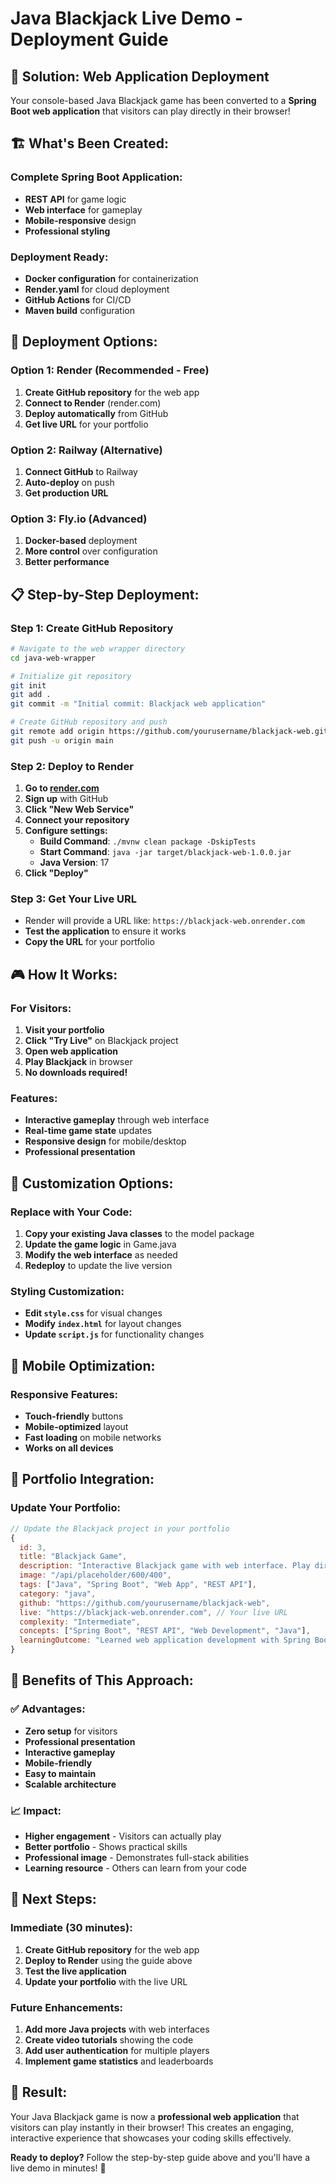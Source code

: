 # Java Blackjack Live Demo - Deployment Guide

## 🎯 **Solution: Web Application Deployment**

Your console-based Java Blackjack game has been converted to a **Spring Boot web application** that visitors can play directly in their browser!

## 🏗️ **What's Been Created:**

### **Complete Spring Boot Application:**

- **REST API** for game logic
- **Web interface** for gameplay
- **Mobile-responsive** design
- **Professional styling**

### **Deployment Ready:**

- **Docker configuration** for containerization
- **Render.yaml** for cloud deployment
- **GitHub Actions** for CI/CD
- **Maven build** configuration

## 🚀 **Deployment Options:**

### **Option 1: Render (Recommended - Free)**

1. **Create GitHub repository** for the web app
2. **Connect to Render** (render.com)
3. **Deploy automatically** from GitHub
4. **Get live URL** for your portfolio

### **Option 2: Railway (Alternative)**

1. **Connect GitHub** to Railway
2. **Auto-deploy** on push
3. **Get production URL**

### **Option 3: Fly.io (Advanced)**

1. **Docker-based** deployment
2. **More control** over configuration
3. **Better performance**

## 📋 **Step-by-Step Deployment:**

### **Step 1: Create GitHub Repository**

```bash
# Navigate to the web wrapper directory
cd java-web-wrapper

# Initialize git repository
git init
git add .
git commit -m "Initial commit: Blackjack web application"

# Create GitHub repository and push
git remote add origin https://github.com/yourusername/blackjack-web.git
git push -u origin main
```

### **Step 2: Deploy to Render**

1. **Go to [render.com](https://render.com)**
2. **Sign up** with GitHub
3. **Click "New Web Service"**
4. **Connect your repository**
5. **Configure settings:**
   - **Build Command**: `./mvnw clean package -DskipTests`
   - **Start Command**: `java -jar target/blackjack-web-1.0.0.jar`
   - **Java Version**: 17
6. **Click "Deploy"**

### **Step 3: Get Your Live URL**

- Render will provide a URL like: `https://blackjack-web.onrender.com`
- **Test the application** to ensure it works
- **Copy the URL** for your portfolio

## 🎮 **How It Works:**

### **For Visitors:**

1. **Visit your portfolio**
2. **Click "Try Live"** on Blackjack project
3. **Open web application**
4. **Play Blackjack** in browser
5. **No downloads required!**

### **Features:**

- **Interactive gameplay** through web interface
- **Real-time game state** updates
- **Responsive design** for mobile/desktop
- **Professional presentation**

## 🔧 **Customization Options:**

### **Replace with Your Code:**

1. **Copy your existing Java classes** to the model package
2. **Update the game logic** in Game.java
3. **Modify the web interface** as needed
4. **Redeploy** to update the live version

### **Styling Customization:**

- **Edit `style.css`** for visual changes
- **Modify `index.html`** for layout changes
- **Update `script.js`** for functionality changes

## 📱 **Mobile Optimization:**

### **Responsive Features:**

- **Touch-friendly** buttons
- **Mobile-optimized** layout
- **Fast loading** on mobile networks
- **Works on all devices**

## 🎯 **Portfolio Integration:**

### **Update Your Portfolio:**

```javascript
// Update the Blackjack project in your portfolio
{
  id: 3,
  title: "Blackjack Game",
  description: "Interactive Blackjack game with web interface. Play directly in your browser!",
  image: "/api/placeholder/600/400",
  tags: ["Java", "Spring Boot", "Web App", "REST API"],
  category: "java",
  github: "https://github.com/yourusername/blackjack-web",
  live: "https://blackjack-web.onrender.com", // Your live URL
  complexity: "Intermediate",
  concepts: ["Spring Boot", "REST API", "Web Development", "Java"],
  learningOutcome: "Learned web application development with Spring Boot"
}
```

## 🚀 **Benefits of This Approach:**

### **✅ Advantages:**

- **Zero setup** for visitors
- **Professional presentation**
- **Interactive gameplay**
- **Mobile-friendly**
- **Easy to maintain**
- **Scalable architecture**

### **📈 Impact:**

- **Higher engagement** - Visitors can actually play
- **Better portfolio** - Shows practical skills
- **Professional image** - Demonstrates full-stack abilities
- **Learning resource** - Others can learn from your code

## 🔄 **Next Steps:**

### **Immediate (30 minutes):**

1. **Create GitHub repository** for the web app
2. **Deploy to Render** using the guide above
3. **Test the live application**
4. **Update your portfolio** with the live URL

### **Future Enhancements:**

1. **Add more Java projects** with web interfaces
2. **Create video tutorials** showing the code
3. **Add user authentication** for multiple players
4. **Implement game statistics** and leaderboards

## 🎉 **Result:**

Your Java Blackjack game is now a **professional web application** that visitors can play instantly in their browser! This creates an engaging, interactive experience that showcases your coding skills effectively.

**Ready to deploy?** Follow the step-by-step guide above and you'll have a live demo in minutes! 🚀
